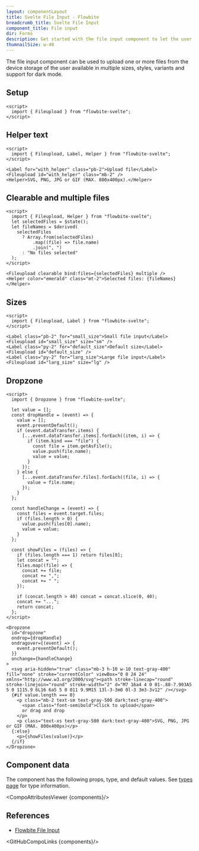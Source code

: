 ```yaml
---
layout: componentLayout
title: Svelte File Input - Flowbite
breadcrumb_title: Svelte File Input
component_title: File input
dir: Forms
description: Get started with the file input component to let the user to upload one or more files from their device storage based on multiple styles and sizes
thumnailSize: w-48
---
```


<script>
  import { CompoAttributesViewer,  GitHubCompoLinks, toKebabCase } from '../../utils'
  import { Badge, A } from '$lib'
  const components = 'Fileupload'
</script>

The file input component can be used to upload one or more files from the device storage of the user available in multiple sizes, styles, variants and support for dark mode.

## Setup

```svelte example hideOutput
<script>
  import { Fileupload } from "flowbite-svelte";
</script>
```

## Helper text

```svelte example
<script>
  import { Fileupload, Label, Helper } from "flowbite-svelte";
</script>

<Label for="with_helper" class="pb-2">Upload file</Label>
<Fileupload id="with_helper" class="mb-2" />
<Helper>SVG, PNG, JPG or GIF (MAX. 800x400px).</Helper>
```

## Clearable and multiple files

```svelte example
<script>
  import { Fileupload, Helper } from "flowbite-svelte";
  let selectedFiles = $state();
  let fileNames = $derived(
    selectedFiles
      ? Array.from(selectedFiles)
          .map((file) => file.name)
          .join(", ")
      : "No files selected"
  );
</script>

<Fileupload clearable bind:files={selectedFiles} multiple />
<Helper color="emerald" class="mt-2">Selected files: {fileNames}</Helper>
```

## Sizes

```svelte example
<script>
  import { Fileupload, Label } from "flowbite-svelte";
</script>

<Label class="pb-2" for="small_size">Small file input</Label>
<Fileupload id="small_size" size="sm" />
<Label class="py-2" for="default_size">Default size</Label>
<Fileupload id="default_size" />
<Label class="py-2" for="larg_size">Large file input</Label>
<Fileupload id="larg_size" size="lg" />
```

## Dropzone

```svelte example
<script>
  import { Dropzone } from "flowbite-svelte";

  let value = [];
  const dropHandle = (event) => {
    value = [];
    event.preventDefault();
    if (event.dataTransfer.items) {
      [...event.dataTransfer.items].forEach((item, i) => {
        if (item.kind === "file") {
          const file = item.getAsFile();
          value.push(file.name);
          value = value;
        }
      });
    } else {
      [...event.dataTransfer.files].forEach((file, i) => {
        value = file.name;
      });
    }
  };

  const handleChange = (event) => {
    const files = event.target.files;
    if (files.length > 0) {
      value.push(files[0].name);
      value = value;
    }
  };

  const showFiles = (files) => {
    if (files.length === 1) return files[0];
    let concat = "";
    files.map((file) => {
      concat += file;
      concat += ",";
      concat += " ";
    });

    if (concat.length > 40) concat = concat.slice(0, 40);
    concat += "...";
    return concat;
  };
</script>

<Dropzone
  id="dropzone"
  ondrop={dropHandle}
  ondragover={(event) => {
    event.preventDefault();
  }}
  onchange={handleChange}
>
  <svg aria-hidden="true" class="mb-3 h-10 w-10 text-gray-400" fill="none" stroke="currentColor" viewBox="0 0 24 24" xmlns="http://www.w3.org/2000/svg"><path stroke-linecap="round" stroke-linejoin="round" stroke-width="2" d="M7 16a4 4 0 01-.88-7.903A5 5 0 1115.9 6L16 6a5 5 0 011 9.9M15 13l-3-3m0 0l-3 3m3-3v12" /></svg>
  {#if value.length === 0}
    <p class="mb-2 text-sm text-gray-500 dark:text-gray-400">
      <span class="font-semibold">Click to upload</span>
      or drag and drop
    </p>
    <p class="text-xs text-gray-500 dark:text-gray-400">SVG, PNG, JPG or GIF (MAX. 800x400px)</p>
  {:else}
    <p>{showFiles(value)}</p>
  {/if}
</Dropzone>
```

## Component data

The component has the following props, type, and default values. See [types page](/docs/pages/typescript) for type information.

<CompoAttributesViewer {components}/>

## References

- [Flowbite File Input](https://flowbite.com/docs/forms/file-input/)

<GitHubCompoLinks {components}/>
